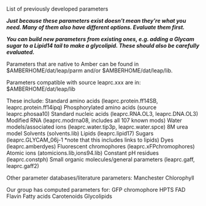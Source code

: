 List of previously developed parameters

***Just because these parameters exist doesn't mean they're what you need. Many of them also have different options. Evaluate them first.***

***You can build new parameters from existing ones, e.g. adding a Glycam sugar to a Lipid14 tail to make a glycolipid. These should also be carefully evaluated.***

Parameters that are native to Amber can be found in $AMBERHOME/dat/leap/parm and/or $AMBERHOME/dat/leap/lib. 

Parameters compatible with source leaprc.xxx are in:
$AMBERHOME/dat/leap/lib

These include:
Standard amino acids (leaprc.protein.ff14SB, leaprc.protein.ff14ipq)
Phosphorylated amino acids (source leaprc.phosaa10)
Standard nucleic acids (leaprc.RNA.OL3, leaprc.DNA.OL3)
Modified RNA (leaprc.modrna08, includes all 107 known mods)
Water models/associated ions (leaprc.water.tip3p, leaprc.water.spce)
8M urea model
Solvents (solvents.lib)
Lipids (leaprc.lipid17)
Sugars (leaprc.GLYCAM_06j-1 *note that this includes links to lipids)
Dyes (leaprc.amberdyes)
Fluorescent chromophores (leaprc.xFPchromophores)
Atomic ions (atomicions.lib,ions94.lib)
Constant pH residues (leaprc.constph)
Small organic molecules/general parameters (leaprc.gaff, leaprc.gaff2)

Other parameter databases/literature parameters:
Manchester
Chlorophyll

Our group has computed parameters for:
GFP chromophore
HPTS
FAD
Flavin
Fatty acids
Carotenoids
Glycolipids
